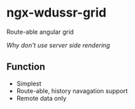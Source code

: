 # ngx-wdussr-grid
Route-able angular grid

*Why don't use server side rendering*

## Function
- Simplest
- Route-able, history navagation support
- Remote data only


